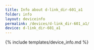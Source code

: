 ```yaml
---
title: Info about d-link_dir-601_a1
folder: info
layout: deviceinfo
permalink: /devices/d-link_dir-601_a1/
device: d-link_dir-601_a1
---
```

{% include templates/device_info.md %}
